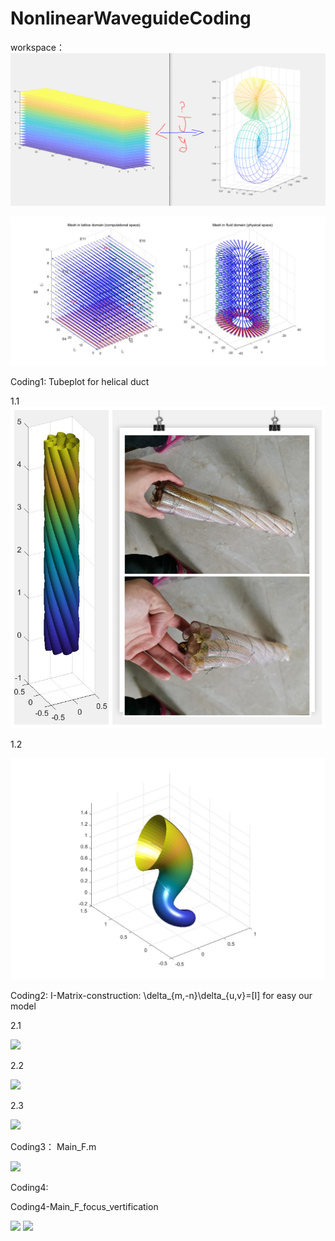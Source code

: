 # NonlinearWaveguideCoding
 
workspace：
![](https://github.com/Jiaqi-knight/NonlinearWaveguideCoding/blob/master/tex/ModelforLBM_in_curvilinear_coordinates.PNG)

![](https://github.com/Jiaqi-knight/NonlinearWaveguideCoding/blob/master/workspace/geometries/ductLattice.jpg)

Coding1: Tubeplot for helical duct

1.1
![](https://github.com/Jiaqi-knight/NonlinearWaveguideCoding/blob/master/Acoustics_NonlinearDuct/coding1/tubeplot/RealHelicalDucts.jpg)

1.2

![](https://github.com/Jiaqi-knight/NonlinearWaveguideCoding/blob/master/Acoustics_NonlinearDuct/coding1/tubeplot/HelicalDucts(s).jpg)

Coding2: I-Matrix-construction: \delta_{m,-n}\delta_{u,v}=[I] for easy our model

2.1

![](https://github.com/Jiaqi-knight/NonlinearWaveguideCoding/blob/master/Acoustics_NonlinearDuct/tex/ThetaFun.jpg)

2.2

![](https://github.com/Jiaqi-knight/NonlinearWaveguideCoding/blob/master/Acoustics_NonlinearDuct/tex/XFun.jpg)

2.3

![](https://github.com/Jiaqi-knight/NonlinearWaveguideCoding/blob/master/Acoustics_NonlinearDuct/tex/PsiFun.jpg)

Coding3： Main_F.m


![](https://github.com/Jiaqi-knight/NonlinearWaveguideCoding/blob/master/Acoustics_NonlinearDuct/tex/equation1.JPG)


Coding4: 


Coding4-Main_F_focus_vertification


![](https://github.com/Jiaqi-knight/NonlinearWaveguideCoding/blob/master/Acoustics_NonlinearDuct/coding4/LL.gif)
![](https://github.com/Jiaqi-knight/NonlinearWaveguideCoding/blob/master/Acoustics_NonlinearDuct/coding4/LL2.gif)

